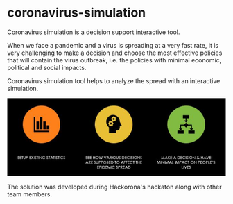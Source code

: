 # coronavirus-simulation
Coronavirus simulation is a decision support interactive tool. 

When we face a pandemic and a virus is spreading at a very fast rate, it is very challenging to make a decision and choose the most effective policies that will contain the virus outbreak, i.e. the policies with minimal economic, political and social impacts.

Coronavirus simulation tool helps to analyze the spread with an interactive simulation.

![img](/img/sim.jpg)






The solution was developed during Hackorona's hackaton along with other team members.

